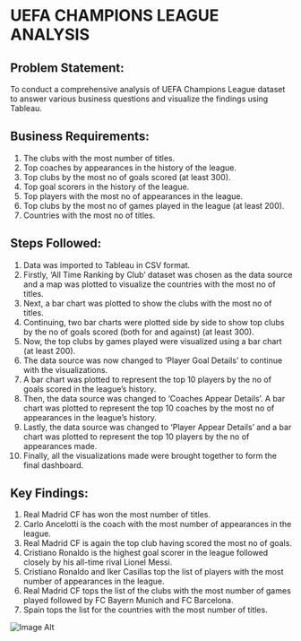 # UEFA CHAMPIONS LEAGUE ANALYSIS

## Problem Statement:
To conduct a comprehensive analysis of UEFA Champions League dataset to answer various business questions and visualize the findings using Tableau.

## Business Requirements:
1.	The clubs with the most number of titles.
2.	Top coaches by appearances in the history of the league.
3.	Top clubs by the most no of goals scored (at least 300).
4.	Top goal scorers in the history of the league.
5.	Top players with the most no of appearances in the league.
6.	Top clubs by the most no of games played in the league (at least 200).
7.	Countries with the most no of titles.

## Steps Followed:
1.	Data was imported to Tableau in CSV format.
2.	Firstly, ‘All Time Ranking by Club’ dataset was chosen as the data source and a map was plotted to visualize the countries with the most no of titles.
3.	Next, a bar chart was plotted to show the clubs with the most no of titles.
4.	Continuing, two bar charts were plotted side by side to show top clubs by the no of goals scored (both for and against) (at least 300).
5.	Now, the top clubs by games played were visualized using a bar chart (at least 200).
6.	The data source was now changed to ‘Player Goal Details’ to continue with the visualizations. 
7.	A bar chart was plotted to represent the top 10 players by the no of goals scored in the league’s history.
8.	Then, the data source was changed to ‘Coaches Appear Details’. A bar chart was plotted to represent the top 10 coaches by the most no of appearances in the league’s history.
9.	Lastly, the data source was changed to ‘Player Appear Details’ and a bar chart was plotted to represent the top 10 players by the no of appearances made.
10.	Finally, all the visualizations made were brought together to form the final dashboard.

## Key Findings:
1.	Real Madrid CF has won the most number of titles.
2.	Carlo Ancelotti is the coach with the most number of appearances in the league.
3.	Real Madrid CF is again the top club having scored the most no of goals.
4.	Cristiano Ronaldo is the highest goal scorer in the league followed closely by his all-time rival Lionel Messi.
5.	Cristiano Ronaldo and Iker Casillas top the list of players with the most number of appearances in the league.
6.	Real Madrid CF tops the list of the clubs with the most number of games played followed by FC Bayern Munich and FC Barcelona. 
7.	Spain tops the list for the countries with the most number of titles.

 ![Image Alt](image_url)
 
